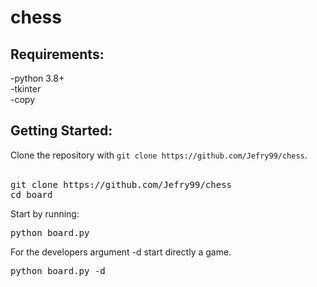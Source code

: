 # chess

<h2>Requirements:</h2>
  -python 3.8+<br>
  -tkinter<br>
  -copy<br>
  
<h2>Getting Started:</h2>
Clone the repository with <code>git clone https://github.com/Jefry99/chess</code>.<br>
<br>
<pre>
git clone https://github.com/Jefry99/chess
cd board
</pre>

Start by running:

<pre>
python board.py
</pre>

For the developers argument -d start directly a game.
<br>
<pre>
python board.py -d
</pre>
